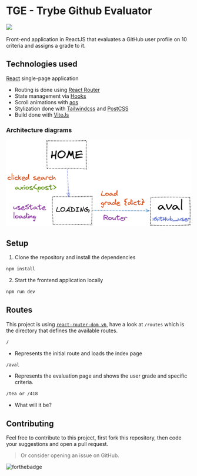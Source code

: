 # TGE - Trybe Github Evaluator

<img src = "https://img.shields.io/website-up-down-green-red/http/monip.org.svg"/>

Front-end application in ReactJS that evaluates a GitHub user profile on 10 criteria and assigns a grade to it.

## Technologies used
[React](https://reactjs.org/) single-page application
- Routing is done using [React Router](https://reacttraining.com/react-router/web/guides/philosophy)
- State management via [Hooks](https://reactjs.org/docs/hooks-intro.html)
- Scroll animations with [aos](https://github.com/michalsnik/aos)
- Stylization done with [Tailwindcss](https://tailwindcss.com) and [PostCSS](https://postcss.org)
- Build done with [ViteJs](https://vitejs.dev)

### Architecture diagrams

![diagram](https://github.com/irahel/Trybe-Github-Evaluator-Front/blob/main/img/diagram.png?raw=true)

## Setup

1. Clone the repository and install the dependencies
```bash
npm install
```
2. Start the frontend application locally
```bash
npm run dev
```

## Routes

This project is using [`react-router-dom v6`](https://reacttraining.com/react-router/core), have a look at `/routes` which is the directory that defines the available routes.


```bash
/
```
- Represents the initial route and loads the index page

```bash
/aval
```
- Represents the evaluation page and shows the user grade and specific criteria.

```bash
/tea or /418
```
- What will it be?
## Contributing

Feel free to contribute to this project, first fork this repository, then code your suggestions and open a pull request.

> Or consider opening an issue on GitHub.

![forthebadge](https://forthebadge.com/images/badges/built-with-love.svg)